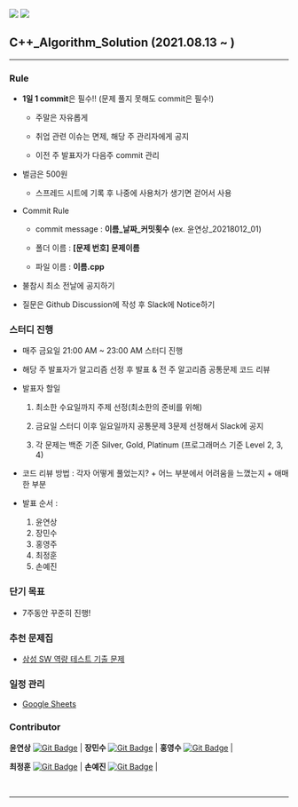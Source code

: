 <img src="https://img.shields.io/badge/MADE%20WITH-C%2B%2B-red?style=for-the-badge"></img>
[<img src="https://img.shields.io/badge/contributor-6-brightgreen?style=for-the-badge"></img>](https://github.com/sds-2021-summer-algorithm/cpp/graphs/contributors)
## C++_Algorithm_Solution (2021.08.13 ~ )
* * *
### Rule
- **1일 1 commit**은 필수!! (문제 풀지 못해도 commit은 필수!)

    - 주말은 자유롭게
    - 취업 관련 이슈는 면제, 해당 주 관리자에게 공지

    - 이전 주 발표자가 다음주 commit 관리
- 벌금은 500원

    - 스프레드 시트에 기록 후 나중에 사용처가 생기면 걷어서 사용

- Commit Rule
    - commit message : **이름_날짜_커밋횟수** (ex. 윤연상_20218012_01)

    - 폴더 이름 : **[문제 번호] 문제이름**
    - 파일 이름 : **이름.cpp**
- 불참시 최소 전날에 공지하기
- 질문은 Github Discussion에 작성 후 Slack에 Notice하기

### 스터디 진행
- 매주 금요일 21:00 AM ~ 23:00 AM 스터디 진행

- 해당 주 발표자가 알고리즘 선정 후 발표 & 전 주 알고리즘 공통문제 코드 리뷰
- 발표자 할일
    1. 최소한 수요일까지 주제 선정(최소한의 준비를 위해)

    1. 금요일 스터디 이후 일요일까지 공통문제 3문제 선정해서 Slack에 공지 
    1. 각 문제는 백준 기준 Silver, Gold, Platinum (프로그래머스 기준 Level 2, 3, 4)
- 코드 리뷰 방법 : 각자 어떻게 풀었는지? + 어느 부분에서 어려움을 느꼈는지 + 애매한 부분
- 발표 순서 : 
    1. 윤연상
    1. 장민수
    1. 홍영주
    1. 최정훈
    1. 손예진

### 단기 목표

- 7주동안 꾸준히 진행!

### 추천 문제집
- [삼성 SW 역량 테스트 기출 문제](https://www.acmicpc.net/workbook/view/1152)


### 일정 관리 
- [Google Sheets](https://docs.google.com/spreadsheets/d/1-Icce-sBLCSJDL1tqwdke4oGZjynUi1_rexceXKRdnw/edit?usp=sharing)

<!-- ### Member

<table>
    <tr align="center">
                <td style="min-width: 100px;">
            <a href="https://github.com/YeonsangYoon">
              <img src="https://github.com/YeonsangYoon.png" width="100">
              <br />
              <b> 윤연상 </b>
            </a>
        </td>
                <td style="min-width: 100px;">
            <a href="https://github.com/BuriGori">
              <img src="https://github.com/BuriGori.png" width="100">
              <br />
              <b> 장민수 </b>
            </a>
        </td>
                <td style="min-width: 100px;">
            <a href="https://github.com/HongyeongJu">
              <img src="https://github.com/HongyeongJu.png" width="100">
              <br />
              <b> 홍영수 </b>
            </a>
        </td>
        <td style="min-width: 100px;">
            <a href="https://github.com/FezChoi">
              <img src="https://github.com/FezChoi.png" width="100">
              <br />
              <b> 최정훈 </b>
            </a>
        </td>
        <td style="min-width: 100px;">
            <a href="https://github.com/yjsohn">
              <img src="https://github.com/yjsohn.png" width="100">
              <br />
              <b> 손예진 </b>
            </a>
        </td>
        
    </tr>
</table> -->

### Contributor

**윤연상** [![Git Badge](http://img.shields.io/badge/-Github-black?style=flat-square&logo=github)](https://github.com/YeonsangYoon) | 
**장민수** [![Git Badge](http://img.shields.io/badge/-Github-black?style=flat-square&logo=github)](https://github.com/BuriGori) | 
**홍영수** [![Git Badge](http://img.shields.io/badge/-Github-black?style=flat-square&logo=github)](https://github.com/HongyeongJu) | 

**최정훈** [![Git Badge](http://img.shields.io/badge/-Github-black?style=flat-square&logo=github)](https://github.com/FezChoii) | 
**손예진** [![Git Badge](http://img.shields.io/badge/-Github-black?style=flat-square&logo=github)](https://github.com/yjsohn) |

<br>
<hr>
<br>
<br>
